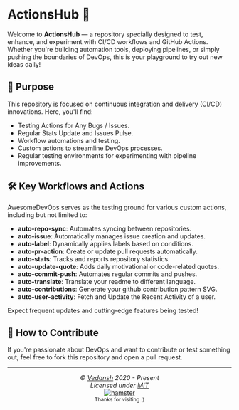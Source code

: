 # ActionsHub 🚀

Welcome to **ActionsHub** — a repository specially designed to test, enhance, and experiment with CI/CD workflows and GitHub Actions. Whether you're building automation tools, deploying pipelines, or simply pushing the boundaries of DevOps, this is your playground to try out new ideas daily!

## 🚧 Purpose

This repository is focused on continuous integration and delivery (CI/CD) innovations. Here, you'll find:

- Testing Actions for Any Bugs / Issues.
- Regular Stats Update and Issues Pulse.
- Workflow automations and testing.
- Custom actions to streamline DevOps processes.
- Regular testing environments for experimenting with pipeline improvements.

## 🛠 Key Workflows and Actions

AwesomeDevOps serves as the testing ground for various custom actions, including but not limited to:

- **auto-repo-sync**: Automates syncing between repositories.
- **auto-issue**: Automatically manages issue creation and updates.
- **auto-label**: Dynamically applies labels based on conditions.
- **auto-pr-action**: Create or update pull requests automatically.
- **auto-stats**: Tracks and reports repository statistics.
- **auto-update-quote**: Adds daily motivational or code-related quotes.
- **auto-commit-push**: Automates regular commits and pushes.
- **auto-translate**: Translate your readme to different language.
- **auto-contributions**: Generate your github contribution pattern SVG.
- **auto-user-activity**: Fetch and Update the Recent Activity of a user.

Expect frequent updates and cutting-edge features being tested!

## 🔧 How to Contribute

If you're passionate about DevOps and want to contribute or test something out, feel free to fork this repository and open a pull request. 

---

<p align="center">
  <i>&copy; <a href="https://github.com/offensive-vk/">Vedansh</a> 2020 - Present</i><br>
  <i>Licensed under <a href="https://mit-license.org">MIT</a></i><br>
  <a href="https://github.com/TheHamsterBot"><img src="https://i.ibb.co/4KtpYxb/octocat-clean-mini.png" alt="hamster"/></a><br>
  <sup>Thanks for visiting :)</sup>
</p>